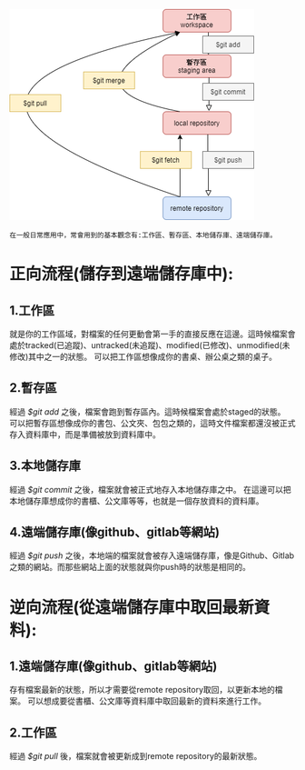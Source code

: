 ![gitProcess](.\gitProcess.png "在一般日常應用中，常會用到的基本觀念有:工作區、暫存區、本地儲存庫、遠端儲存庫。")

    在一般日常應用中，常會用到的基本觀念有:工作區、暫存區、本地儲存庫、遠端儲存庫。

# 正向流程(儲存到遠端儲存庫中):
## 1.工作區
就是你的工作區域，對檔案的任何更動會第一手的直接反應在這邊。這時候檔案會處於tracked(已追蹤)、untracked(未追蹤)、modified(已修改)、unmodified(未修改)其中之一的狀態。
可以把工作區想像成你的書桌、辦公桌之類的桌子。
## 2.暫存區
經過 *$git add* 之後，檔案會跑到暫存區內。這時候檔案會處於staged的狀態。
可以把暫存區想像成你的書包、公文夾、包包之類的，這時文件檔案都還沒被正式存入資料庫中，而是準備被放到資料庫中。
## 3.本地儲存庫
經過 *$git commit* 之後，檔案就會被正式地存入本地儲存庫之中。
在這邊可以把本地儲存庫想成你的書櫃、公文庫等等，也就是一個存放資料的資料庫。
## 4.遠端儲存庫(像github、gitlab等網站)
經過 *$git push* 之後，本地端的檔案就會被存入遠端儲存庫，像是Github、Gitlab之類的網站。而那些網站上面的狀態就與你push時的狀態是相同的。
# 逆向流程(從遠端儲存庫中取回最新資料):
## 1.遠端儲存庫(像github、gitlab等網站)
存有檔案最新的狀態，所以才需要從remote repository取回，以更新本地的檔案。
可以想成要從書櫃、公文庫等資料庫中取回最新的資料來進行工作。
## 2.工作區
經過 *$git pull* 後，檔案就會被更新成到remote repository的最新狀態。
